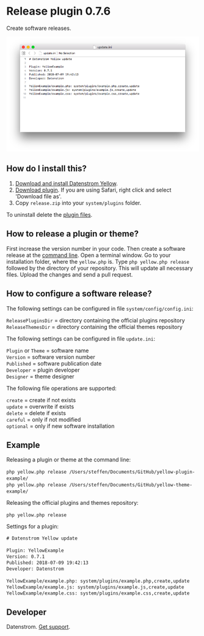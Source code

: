 Release plugin 0.7.6
====================
Create software releases.

<p align="center"><img src="release-screenshot.png?raw=true" alt="Screenshot"></p>

## How do I install this?

1. [Download and install Datenstrom Yellow](https://github.com/datenstrom/yellow/).
2. [Download plugin](https://github.com/datenstrom/yellow-plugins/raw/master/zip/release.zip). If you are using Safari, right click and select 'Download file as'.
3. Copy `release.zip` into your `system/plugins` folder.

To uninstall delete the [plugin files](update.ini).

## How to release a plugin or theme?

First increase the version number in your code. Then create a software release at the [command line](https://github.com/datenstrom/yellow-plugins/tree/master/command). Open a terminal window. Go to your installation folder, where the `yellow.php` is. Type `php yellow.php release` followed by the directory of your repository. This will update all necessary files. Upload the changes and send a pull request.

## How to configure a software release?

The following settings can be configured in file `system/config/config.ini`:

`ReleasePluginsDir` = directory containing the official plugins repository  
`ReleaseThemesDir` = directory containing the official themes repository  

The following settings can be configured in file `update.ini`:

`Plugin` or `Theme` = software name  
`Version` = software version number  
`Published` = software publication date  
`Developer` = plugin developer  
`Designer` = theme designer  

The following file operations are supported:

`create` = create if not exists  
`update` = overwrite if exists  
`delete` = delete if exists  
`careful` = only if not modified  
`optional` = only if new software installation  

## Example

Releasing a plugin or theme at the command line:

`php yellow.php release /Users/steffen/Documents/GitHub/yellow-plugin-example/`  
`php yellow.php release /Users/steffen/Documents/GitHub/yellow-theme-example/`  

Releasing the official plugins and themes repository:

`php yellow.php release`   

Settings for a plugin:

~~~
# Datenstrom Yellow update

Plugin: YellowExample
Version: 0.7.1
Published: 2018-07-09 19:42:13
Developer: Datenstrom

YellowExample/example.php: system/plugins/example.php,create,update
YellowExample/example.js: system/plugins/example.js,create,update
YellowExample/example.css: system/plugins/example.css,create,update
~~~

## Developer

Datenstrom. [Get support](https://developers.datenstrom.se/help/support).
